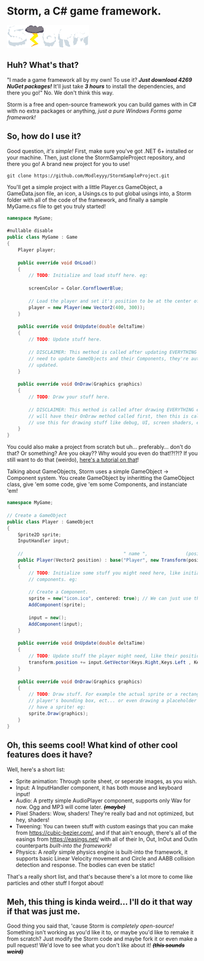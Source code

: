 # Storm, a C# game framework.

![Storm](Assets/banner.png)

## Huh? What's that?
"I made a game framework all by my own! To use it? ***Just download 4269 NuGet packages!*** It'll just take ***3 hours*** to install the dependencies, and there you go!" No. We don't think this way.

Storm is a free and open-source framework you can build games with in C# with no extra packages or anything, *just a pure Windows Forms game framework!*

## So, how do I use it?
Good question, *it's simple!* First, make sure you've got .NET 6+ installed or your machine. Then, just clone the StormSampleProject repository, and there you go! A brand new project for you to use!
```
git clone https://github.com/Modleyyy/StormSampleProject.git
```

You'll get a simple project with a little Player.cs GameObject, a GameData.json file, an icon, a Usings.cs to put global usings into, a Storm folder with all of the code of the framework, and finally a sample MyGame.cs file to get you truly started!

```csharp
namespace MyGame;

#nullable disable
public class MyGame : Game
{
    Player player;

    public override void OnLoad()
    {
        // TODO: Initialize and load stuff here. eg:

        screenColor = Color.CornflowerBlue;

        // Load the player and set it's position to be at the center of the screen.
        player = new Player(new Vector2(400, 300));
    }

    public override void OnUpdate(double deltaTime)
    {
        // TODO: Update stuff here.

        // DISCLAIMER: This method is called after updating EVERYTHING else. You don't
        // need to update GameObjects and their Components, they're automatically
        // updated.
    }

    public override void OnDraw(Graphics graphics)
    {
        // TODO: Draw your stuff here.
    
        // DISCLAIMER: This method is called after drawing EVERYTHING else. So GameObjects
        // will have their OnDraw method called first, then this is called. So you could
        // use this for drawing stuff like debug, UI, screen shaders, ect...
    }
}

```

You could also make a project from scratch but uh... preferably... don't do that? Or something? Are you okay?? Why would you even do that!?!?!? If you still want to do that (weirdo), [here's a tutorial on that](https://github.com/Modleyyy/Storm/wiki/GetStarted/#create-a-project-from-scratch)!

Talking about GameObjects, Storm uses a simple GameObject -> Component system. You create GameObject by inheritting the GameObject class, give 'em some code, give 'em some Components, and instanciate 'em!
``` csharp
namespace MyGame;

// Create a GameObject
public class Player : GameObject
{
    Sprite2D sprite;
    InputHandler input;

    //                                     " name ",              (position,    scale   ),             {  tags  }, visible
    public Player(Vector2 position) : base("Player", new Transform(position, Vector2.One), new string[]{"Player"}, true)
    {
        // TODO: Initialize some stuff you might need here, like initializing your
        // components. eg:

        // Create a Component.
        sprite = new("icon.ico", centered: true); // We can just use the icon for the sprite.
        AddComponent(sprite);

        input = new();
        AddComponent(input);
    }

    public override void OnUpdate(double deltaTime)
    {
        // TODO: Update stuff the player might need, like their position for example. eg:
        transform.position += input.GetVector(Keys.Right,Keys.Left , Keys.Down,Keys.Up).Normalized() * 5;
    }

    public override void OnDraw(Graphics graphics)
    {
        // TODO: Draw stuff. For example the actual sprite or a rectangle representing the
        // player's bounding box, ect... or even drawing a placeholder circle if you don't
        // have a sprite! eg:
        sprite.Draw(graphics);
    }
}
```


## Oh, this seems cool! What kind of other cool features does it have?
Well, here's a short list:

- Sprite animation: Through sprite sheet, or seperate images, as you wish.
- Input: A InputHandler component, it has both mouse and keyboard input!
- Audio: A pretty simple AudioPlayer component, supports only Wav for now. Ogg and MP3 will come later. ***~~(maybe)~~***
- Pixel Shaders: Wow, shaders! They're really bad and not optimized, but hey, shaders!
- Tweening: You can tween stuff with custom easings that you can make from https://cubic-bezier.com/, and if that ain't enough, there's all of the easings from https://easings.net/ with all of their In, Out, InOut and OutIn counterparts *built-into the framework!*
- Physics: A *really* simple physics engine is built-into the framework, it supports basic Linear Velocity movement and Circle and AABB collision detection and response. The bodies can even be static!

That's a really short list, and that's because there's a lot more to come like particles and other stuff I forgot about!

## Meh, this thing is kinda weird... I'll do it that way if that was just me.
Good thing you said that, 'cause Storm is *completely open-source!* Something isn't working as you'd like it to, or maybe you'd like to remake it from scratch? Just modify the Storm code and maybe fork it or even make a pull request! We'd love to see what you don't like about it! ***~~(this sounds weird)~~***
